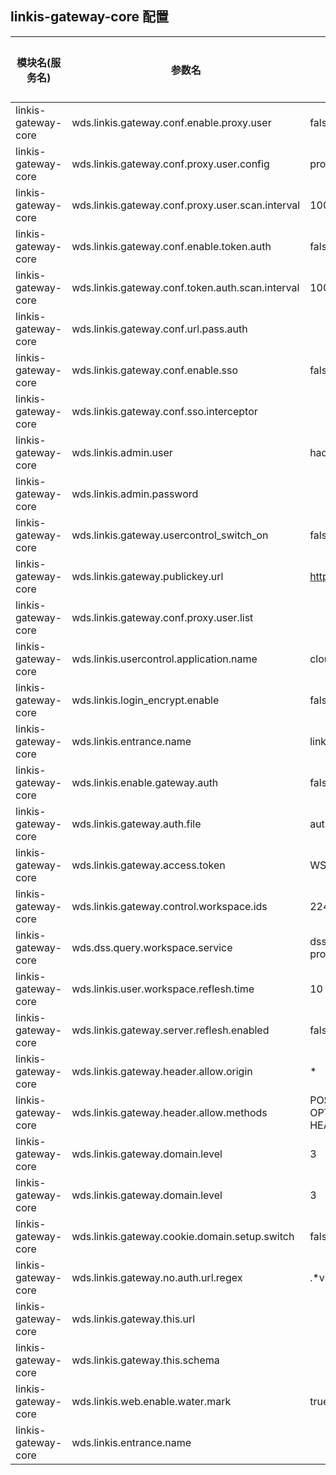 ## linkis-gateway-core 配置


| 模块名(服务名) | 参数名 | 默认值 | 描述 | 是否引用|
| -------- | -------- | ----- |----- |  -----   |
|linkis-gateway-core|wds.linkis.gateway.conf.enable.proxy.user |false|gateway.conf.enable.proxy.user|
|linkis-gateway-core|wds.linkis.gateway.conf.proxy.user.config|proxy.properties|proxy.user.config|
|linkis-gateway-core|wds.linkis.gateway.conf.proxy.user.scan.interval|1000 * 60 * 10|gateway.conf.proxy.user.scan.interval|
|linkis-gateway-core|wds.linkis.gateway.conf.enable.token.auth| false |gateway.conf.enable.token.auth|
|linkis-gateway-core|wds.linkis.gateway.conf.token.auth.scan.interval|1000 * 60 * 10 |gateway.conf.token.auth.scan.interval|
|linkis-gateway-core|wds.linkis.gateway.conf.url.pass.auth|  |gateway.conf.url.pass.auth  |
|linkis-gateway-core|wds.linkis.gateway.conf.enable.sso|false| gateway.conf.enable.sso |
|linkis-gateway-core|wds.linkis.gateway.conf.sso.interceptor|   |gateway.conf.sso.interceptor|
|linkis-gateway-core|wds.linkis.admin.user| hadoop |admin.user |
|linkis-gateway-core|wds.linkis.admin.password|  |admin.password|
|linkis-gateway-core|wds.linkis.gateway.usercontrol_switch_on|false|gateway.usercontrol_switch_on|
|linkis-gateway-core|wds.linkis.gateway.publickey.url|http://127.0.0.1:8088| gateway.publickey.url |
|linkis-gateway-core|wds.linkis.gateway.conf.proxy.user.list|  | gateway.conf.proxy.user.list|
|linkis-gateway-core|wds.linkis.usercontrol.application.name|cloud-usercontrol| usercontrol.application.name|
|linkis-gateway-core|wds.linkis.login_encrypt.enable| false |login_encrypt.enable|
|linkis-gateway-core|wds.linkis.entrance.name| linkis-cg-entrance|entrance.name|
|linkis-gateway-core|wds.linkis.enable.gateway.auth|false|gateway.auth|
|linkis-gateway-core|wds.linkis.gateway.auth.file| auth.txt |gateway.auth.file|
|linkis-gateway-core|wds.linkis.gateway.access.token| WS-AUTH|gateway.access.token|
|linkis-gateway-core|wds.linkis.gateway.control.workspace.ids| 224 | gateway.control.workspace.ids|
|linkis-gateway-core|wds.dss.query.workspace.service|dss-framework-project-server| workspace.service|
|linkis-gateway-core|wds.linkis.user.workspace.reflesh.time| 10 |reflesh.time|
|linkis-gateway-core|wds.linkis.gateway.server.reflesh.enabled|false |gateway.server.reflesh.enabled|
|linkis-gateway-core|wds.linkis.gateway.header.allow.origin|*|gateway.header.allow.origin|
|linkis-gateway-core|wds.linkis.gateway.header.allow.methods| POST, GET, OPTIONS, PUT, HEAD, DELETE |gateway.header.allow.methods|
|linkis-gateway-core|wds.linkis.gateway.domain.level| 3|gateway.domain.level|
|linkis-gateway-core|wds.linkis.gateway.domain.level| 3|gateway.domain.level|
|linkis-gateway-core|wds.linkis.gateway.cookie.domain.setup.switch|false|gateway.cookie.domain.setup.switch|
|linkis-gateway-core|wds.linkis.gateway.no.auth.url.regex| .*visualis.*share.* |gateway.no.auth.url.regex|
|linkis-gateway-core|wds.linkis.gateway.this.url|   |gateway.this.url|
|linkis-gateway-core|wds.linkis.gateway.this.schema|   | gateway.this.schema|
|linkis-gateway-core|wds.linkis.web.enable.water.mark|true| web.enable.water.mark|
|linkis-gateway-core|wds.linkis.entrance.name|   |linkis.entrance.name|
